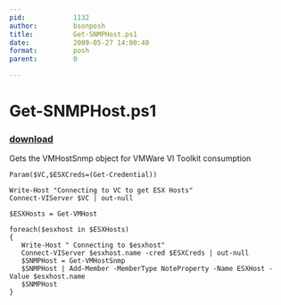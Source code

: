 ```yaml
---
pid:            1132
author:         bsonposh
title:          Get-SNMPHost.ps1
date:           2009-05-27 14:00:40
format:         posh
parent:         0

---
```


# Get-SNMPHost.ps1

### [download](//scripts/1132.ps1)

Gets the VMHostSnmp object for VMWare VI Toolkit consumption

```posh
Param($VC,$ESXCreds=(Get-Credential))

Write-Host "Connecting to VC to get ESX Hosts"
Connect-VIServer $VC | out-null

$ESXHosts = Get-VMHost

foreach($esxhost in $ESXHosts)
{
   Write-Host " Connecting to $esxhost"
   Connect-VIServer $esxhost.name -cred $ESXCreds | out-null
   $SNMPHost = Get-VMHostSnmp
   $SNMPHost | Add-Member -MemberType NoteProperty -Name ESXHost -Value $esxhost.name
   $SNMPHost
}
```
